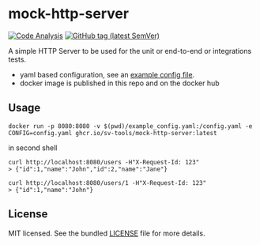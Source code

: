 # mock-http-server

[![Code Analysis](https://github.com/sv-tools/mock-http-server/actions/workflows/checks.yaml/badge.svg)](https://github.com/sv-tools/mock-http-server/actions/workflows/checks.yaml)
[![GitHub tag (latest SemVer)](https://img.shields.io/github/v/tag/sv-tools/mock-http-server?style=flat)](https://github.com/sv-tools/mock-http-server/releases)

A simple HTTP Server to be used for the unit or end-to-end or integrations tests.
* yaml based configuration, see an [example config file](example_config.yaml).
* docker image is published in this repo and on the docker hub

## Usage

```shell
docker run -p 8080:8080 -v $(pwd)/example_config.yaml:/config.yaml -e CONFIG=config.yaml ghcr.io/sv-tools/mock-http-server:latest
```

in second shell
```shell
curl http://localhost:8080/users -H"X-Request-Id: 123"
> {"id":1,"name":"John","id":2,"name":"Jane"}

curl http://localhost:8080/users/1 -H"X-Request-Id: 123"
> {"id":1,"name":"John"}
```


## License

MIT licensed. See the bundled [LICENSE](LICENSE) file for more details.
